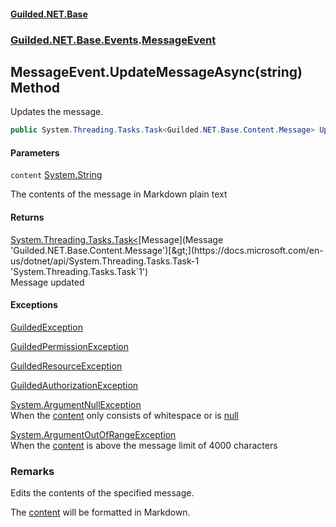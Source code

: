 
#### [Guilded.NET.Base](Guilded_NET_Base 'Guilded.NET.Base')
### [Guilded.NET.Base.Events](Guilded_NET_Base#Guilded_NET_Base_Events 'Guilded.NET.Base.Events').[MessageEvent](MessageEvent 'Guilded.NET.Base.Events.MessageEvent')
## MessageEvent.UpdateMessageAsync(string) Method

Updates the message.
```csharp
public System.Threading.Tasks.Task<Guilded.NET.Base.Content.Message> UpdateMessageAsync(string content);
```

#### Parameters

<a name='Guilded_NET_Base_Events_MessageEvent_UpdateMessageAsync(string)_content'></a>
`content` [System.String](https://docs.microsoft.com/en-us/dotnet/api/System.String 'System.String')

The contents of the message in Markdown plain text


#### Returns
[System.Threading.Tasks.Task&lt;](https://docs.microsoft.com/en-us/dotnet/api/System.Threading.Tasks.Task-1 'System.Threading.Tasks.Task`1')[Message](Message 'Guilded.NET.Base.Content.Message')[&gt;](https://docs.microsoft.com/en-us/dotnet/api/System.Threading.Tasks.Task-1 'System.Threading.Tasks.Task`1')  
Message updated


#### Exceptions

[GuildedException](GuildedException 'Guilded.NET.Base.GuildedException')

[GuildedPermissionException](GuildedPermissionException 'Guilded.NET.Base.GuildedPermissionException')

[GuildedResourceException](GuildedResourceException 'Guilded.NET.Base.GuildedResourceException')

[GuildedAuthorizationException](GuildedAuthorizationException 'Guilded.NET.Base.GuildedAuthorizationException')

[System.ArgumentNullException](https://docs.microsoft.com/en-us/dotnet/api/System.ArgumentNullException 'System.ArgumentNullException')  
When the [content](MessageEvent_UpdateMessageAsync(string)#Guilded_NET_Base_Events_MessageEvent_UpdateMessageAsync(string)_content 'Guilded.NET.Base.Events.MessageEvent.UpdateMessageAsync(string).content') only consists of whitespace or is [null](https://docs.microsoft.com/en-us/dotnet/csharp/language-reference/keywords/null 'https://docs.microsoft.com/en-us/dotnet/csharp/language-reference/keywords/null')

[System.ArgumentOutOfRangeException](https://docs.microsoft.com/en-us/dotnet/api/System.ArgumentOutOfRangeException 'System.ArgumentOutOfRangeException')  
When the [content](MessageEvent_UpdateMessageAsync(string)#Guilded_NET_Base_Events_MessageEvent_UpdateMessageAsync(string)_content 'Guilded.NET.Base.Events.MessageEvent.UpdateMessageAsync(string).content') is above the message limit of 4000 characters

### Remarks
  
Edits the contents of the specified message.  
  
The [content](MessageEvent_UpdateMessageAsync(string)#Guilded_NET_Base_Events_MessageEvent_UpdateMessageAsync(string)_content 'Guilded.NET.Base.Events.MessageEvent.UpdateMessageAsync(string).content') will be formatted in Markdown.